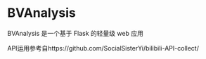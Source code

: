 # BVAnalysis
BVAnalysis 是一个基于 Flask 的轻量级 web 应用

API运用参考自https://github.com/SocialSisterYi/bilibili-API-collect/

